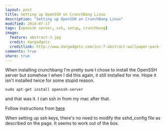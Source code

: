 ```yaml
---
layout: post
title: Setting up OpenSSH on CrunchBang Linux
description: "Setting up OpenSSH on CrunchBang Linux"
modified: 2014-07-17
tags: [openssh server, ssh, setup, crunchbang]
image:
  feature: abstract-3.jpg
  credit: dargadgetz
  creditlink: http://www.dargadgetz.com/ios-7-abstract-wallpaper-pack-for-iphone-5-and-ipod-touch-retina/
comments: true
share: true
---
```


When installing crunchbang I'm pretty sure I chose to install the OpenSSH server but somehow I when I did this again, it still installed for me. Hope it isn't installed twice for some stupid reason.

    sudo apt-get install openssh-server

and that was it. I can ssh in from my mac after that.

Follow instructions from [here](http://crunchbanglinux.org/wiki/howto/ssh)

When setting up ssh keys, there's no need to modify the sshd_config file as described on the page. It seems to work out of the box.
